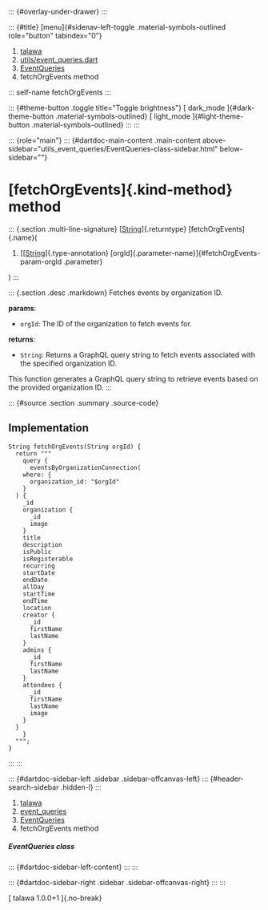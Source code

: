 ::: {#overlay-under-drawer}
:::

::: {#title}
[menu]{#sidenav-left-toggle .material-symbols-outlined role="button"
tabindex="0"}

1.  [talawa](../../index.html)
2.  [utils/event_queries.dart](../../utils_event_queries/)
3.  [EventQueries](../../utils_event_queries/EventQueries-class.html)
4.  fetchOrgEvents method

::: self-name
fetchOrgEvents
:::

::: {#theme-button .toggle title="Toggle brightness"}
[ dark_mode ]{#dark-theme-button .material-symbols-outlined} [
light_mode ]{#light-theme-button .material-symbols-outlined}
:::
:::

::: {role="main"}
::: {#dartdoc-main-content .main-content above-sidebar="utils_event_queries/EventQueries-class-sidebar.html" below-sidebar=""}
<div>

# [fetchOrgEvents]{.kind-method} method

</div>

::: {.section .multi-line-signature}
[[String](https://api.flutter.dev/flutter/dart-core/String-class.html)]{.returntype}
[fetchOrgEvents]{.name}(

1.  [[[String](https://api.flutter.dev/flutter/dart-core/String-class.html)]{.type-annotation}
    [orgId]{.parameter-name}]{#fetchOrgEvents-param-orgId .parameter}

)
:::

::: {.section .desc .markdown}
Fetches events by organization ID.

**params**:

-   `orgId`: The ID of the organization to fetch events for.

**returns**:

-   `String`: Returns a GraphQL query string to fetch events associated
    with the specified organization ID.

This function generates a GraphQL query string to retrieve events based
on the provided organization ID.
:::

::: {#source .section .summary .source-code}
## Implementation

``` language-dart
String fetchOrgEvents(String orgId) {
  return """
    query {
      eventsByOrganizationConnection(
    where: {
      organization_id: "$orgId"
    }
  ) {
    _id
    organization {
      _id
      image
    }
    title
    description
    isPublic
    isRegisterable
    recurring
    startDate
    endDate
    allDay
    startTime
    endTime
    location
    creator {
      _id
      firstName
      lastName
    }
    admins {
      _id
      firstName
      lastName
    }
    attendees {
      _id
      firstName
      lastName
      image
    }
  }
    }
  """;
}
```
:::
:::

::: {#dartdoc-sidebar-left .sidebar .sidebar-offcanvas-left}
::: {#header-search-sidebar .hidden-l}
:::

1.  [talawa](../../index.html)
2.  [event_queries](../../utils_event_queries/)
3.  [EventQueries](../../utils_event_queries/EventQueries-class.html)
4.  fetchOrgEvents method

##### EventQueries class

::: {#dartdoc-sidebar-left-content}
:::
:::

::: {#dartdoc-sidebar-right .sidebar .sidebar-offcanvas-right}
:::
:::

[ talawa 1.0.0+1 ]{.no-break}
